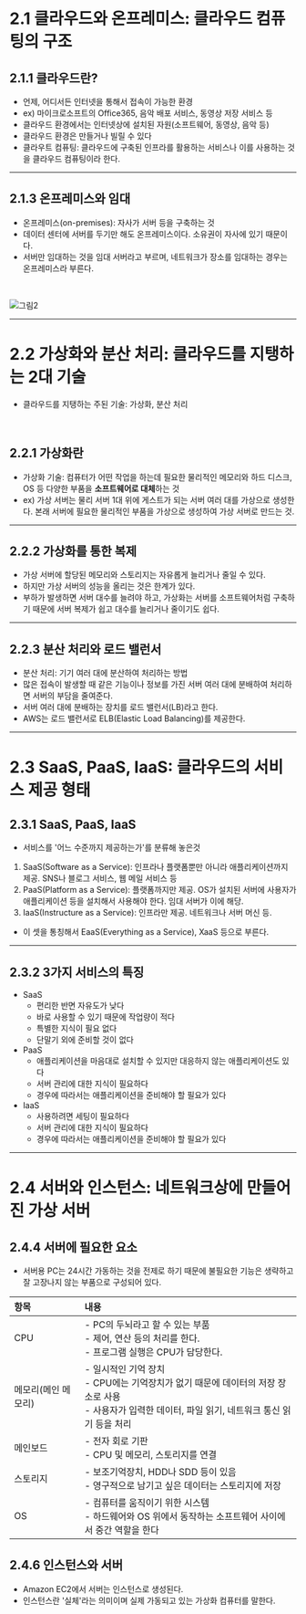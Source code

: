 # 2.1 클라우드와 온프레미스: 클라우드 컴퓨팅의 구조

## 2.1.1 클라우드란?
- 언제, 어디서든 인터넷을 통해서 접속이 가능한 환경
- ex) 마이크로소프트의 Office365, 음악 배포 서비스, 동영상 저장 서비스 등
- 클라우드 환경에서는 인터넷상에 설치된 자원(소프트웨어, 동영상, 음악 등)
- 클라우드 환경은 만들거나 빌릴 수 있다
- 클라우트 컴퓨팅: 클라우드에 구축된 인프라를 활용하는 서비스나 이를 사용하는 것을 클라우드 컴퓨팅이라 한다.

<hr/>

## 2.1.3 온프레미스와 임대
- 온프레미스(on-premises): 자사가 서버 등을 구축하는 것
- 데이터 센터에 서버를 두기만 해도 온프레미스이다. 소유권이 자사에 있기 때문이다.
- 서버만 임대하는 것을 임대 서버라고 부르며, 네트워크가 장소를 임대하는 경우는 온프레미스라 부른다.
<br/>

![그림2](https://github.com/user-attachments/assets/79135812-d2ce-42ed-b7ab-a1c1e317c843)

<hr/>

# 2.2 가상화와 분산 처리: 클라우드를 지탱하는 2대 기술

- 클라우드를 지탱하는 주된 기술: 가상화, 분산 처리

<br/>

## 2.2.1 가상화란
- 가상화 기술: 컴퓨터가 어떤 작업을 하는데 필요한 물리적인 메모리와 하드 디스크, OS 등 다양한 부품을 **소프트웨어로 대체**하는 것
- ex) 가상 서버는 물리 서버 1대 위에 게스트가 되는 서버 여러 대를 가상으로 생성한다. 본래 서버에 필요한 물리적인 부품을 가상으로 생성하여 가상 서버로 만드는 것.

<hr/>

## 2.2.2 가상화를 통한 복제
- 가상 서버에 할당된 메모리와 스토리지는 자유롭게 늘리거나 줄일 수 있다.
- 하지만 가상 서버의 성능을 올리는 것은 한계가 있다.
- 부하가 발생하면 서버 대수를 늘려야 하고, 가상화는 서버를 소프트웨어처럼 구축하기 때문에 서버 복제가 쉽고 대수를 늘리거나 줄이기도 쉽다.

<hr/>

## 2.2.3 분산 처리와 로드 밸런서
- 분산 처리: 기기 여러 대에 분산하여 처리하는 방법
- 많은 접속이 발생할 때 같은 기능이나 정보를 가진 서버 여러 대에 분배하여 처리하면 서버의 부담을 줄여준다.
- 서버 여러 대에 분배하는 장치를 로드 밸런서(LB)라고 한다.
- AWS는 로드 밸런서로 ELB(Elastic Load Balancing)를 제공한다.

<hr/>

# 2.3 SaaS, PaaS, IaaS: 클라우드의 서비스 제공 형태

## 2.3.1 SaaS, PaaS, IaaS
-  서비스를 '어느 수준까지 제공하는가'를 분류해 놓은것
1. SaaS(Software as a Service): 인프라나 플랫폼뿐만 아니라 애플리케이션까지 제공. SNS나 블로그 서비스, 웹 메일 서비스 등
2. PaaS(Platform as a Service): 플랫폼까지만 제공. OS가 설치된 서버에 사용자가 애플리케이션 등을 설치해서 사용해야 한다. 임대 서버가 이에 해당.
3. IaaS(Instructure as a Service): 인프라만 제공. 네트워크나 서버 머신 등.
- 이 셋을 통칭해서 EaaS(Everything as a Service), XaaS 등으로 부른다.

<hr/>

## 2.3.2 3가지 서비스의 특징
- SaaS
  - 편리한 반면 자유도가 낮다
  - 바로 사용할 수 있기 때문에 작업량이 적다
  - 특별한 지식이 필요 없다
  - 단말기 외에 준비할 것이 없다
- PaaS
  - 애플리케이션을 마음대로 설치할 수 있지만 대응하지 않는 애플리케이션도 있다
  - 서버 관리에 대한 지식이 필요하다
  - 경우에 따라서는 애플리케이션을 준비해야 할 필요가 있다
- IaaS
  - 사용하려면 세팅이 필요하다
  - 서버 관리에 대한 지식이 필요하다
  - 경우에 따라서는 애플리케이션을 준비해야 할 필요가 있다
 
<hr/>

# 2.4 서버와 인스턴스: 네트워크상에 만들어진 가상 서버

## 2.4.4 서버에 필요한 요소
- 서버용 PC는 24시간 가동하는 것을 전제로 하기 때문에 불필요한 기능은 생략하고 잘 고장나지 않는 부품으로 구성되어 있다.

|항목|내용|
|:---|:---|
|CPU|- PC의 두뇌라고 할 수 있는 부품<br/>- 제어, 연산 등의 처리를 한다.<br/>- 프로그램 실행은 CPU가 담당한다.|
|메모리(메인 메모리)|- 일시적인 기억 장치<br/>- CPU에는 기억장치가 없기 때문에 데이터의 저장 장소로 사용<br/>- 사용자가 입력한 데이터, 파일 읽기, 네트워크 통신 읽기 등을 처리|
|메인보드|- 전자 회로 기판<br/>- CPU 및 메모리, 스토리지를 연결|
|스토리지|- 보조기억장치, HDD나 SDD 등이 있음<br/>- 영구적으로 남기고 싶은 데이터는 스토리지에 저장|
|OS|- 컴퓨터를 움직이기 위한 시스템<br/>- 하드웨어와 OS 위에서 동작하는 소프트웨어 사이에서 중간 역할을 한다|

## 2.4.6 인스턴스와 서버
- Amazon EC2에서 서버는 인스턴스로 생성된다.
- 인스턴스란 '실체'라는 의미이며 실제 가동되고 있는 가상화 컴퓨터를 말한다.

